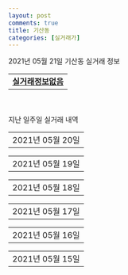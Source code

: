 ```yaml
---
layout: post
comments: true
title: 기산동
categories: [실거래가]
---
```


2021년 05월 21일 기산동 실거래 정보

<table>
  <tr>
    <td colspan="4" style="font-weight: bold;"><a href="https://search.naver.com/search.naver?query=실거래정보없음">실거래정보없음</a></td>
  </tr>
    
</table>
    
<div style="margin-top: 50px; margin-bottom: 13px">지난 일주일 실거래 내역</div>

  <table style="width: 100%; margin-bottom: 1px">
      <tr class="header">
        <td>2021년 05월 20일</td>
      </tr>
      <tr class="child" style="display: none">
        <td>
            
        <table>
          <tr>
            <td colspan="4" style="font-weight: bold;"><a href="https://search.naver.com/search.naver?query=실거래정보없음">실거래정보없음</a></td>
          </tr>

        </table>
    
        </td>
      </tr>
  </table>
    
  <table style="width: 100%; margin-bottom: 1px">
      <tr class="header">
        <td>2021년 05월 19일</td>
      </tr>
      <tr class="child" style="display: none">
        <td>
            
        <table>
          <tr>
            <td colspan="4" style="font-weight: bold;"><a href="https://search.naver.com/search.naver?query=에스케이뷰파크2차">에스케이뷰파크2차</a></td>
          </tr>

          <tr>
            <td>매매</td>
            <td>6층</td>
            <td>84.9675㎡</td>
            <td>계약일 2021-05-16</td>
          </tr>
          <tr>
            <td colspan="4">65,000<br>기존최고가 65,000</td>
          </tr>
    
          <tr>
            <td>매매</td>
            <td>1층</td>
            <td>59.9889㎡</td>
            <td>계약일 2021-05-11</td>
          </tr>
          <tr>
            <td colspan="4">47,000<br>기존최고가 47,000</td>
          </tr>
    
        </table>
        <table style="margin-top: 5px">
          <tr>
            <td colspan="4" style="font-weight: bold;"><a href="https://search.naver.com/search.naver?query=신동탄푸르지오">신동탄푸르지오</a></td>
          </tr>
    
          <tr>
            <td>전세</td>
            <td>7층</td>
            <td>84.9259㎡</td>
            <td>계약일 2021-04-08</td>
          </tr>
          <tr>
            <td colspan="4">28,000</td>
          </tr>
    
          <tr>
            <td>전세</td>
            <td>11층</td>
            <td>84.9259㎡</td>
            <td>계약일 2021-05-15</td>
          </tr>
          <tr>
            <td colspan="4">29,000</td>
          </tr>
    
        </table>
        <table style="margin-top: 5px">
          <tr>
            <td colspan="4" style="font-weight: bold;"><a href="https://search.naver.com/search.naver?query=에스케이뷰파크 3차">에스케이뷰파크 3차</a></td>
          </tr>
    
          <tr>
            <td>월세</td>
            <td>13층</td>
            <td>59.9697㎡</td>
            <td>계약일 2021-05-18</td>
          </tr>
          <tr>
            <td colspan="4">58 (5,000)</td>
          </tr>
    
          <tr>
            <td>월세</td>
            <td>17층</td>
            <td>59.9697㎡</td>
            <td>계약일 2021-05-14</td>
          </tr>
          <tr>
            <td colspan="4">18 (19,900)</td>
          </tr>
    
        </table>
        <table style="margin-top: 5px">
          <tr>
            <td colspan="4" style="font-weight: bold;"><a href="https://search.naver.com/search.naver?query=에스케이뷰파크2차">에스케이뷰파크2차</a></td>
          </tr>
    
          <tr>
            <td>월세</td>
            <td>11층</td>
            <td>84.9675㎡</td>
            <td>계약일 2021-05-18</td>
          </tr>
          <tr>
            <td colspan="4">100 (15,000)</td>
          </tr>
    
        </table>
    
        </td>
      </tr>
  </table>
    
  <table style="width: 100%; margin-bottom: 1px">
      <tr class="header">
        <td>2021년 05월 18일</td>
      </tr>
      <tr class="child" style="display: none">
        <td>
            
        <table>
          <tr>
            <td colspan="4" style="font-weight: bold;"><a href="https://search.naver.com/search.naver?query=에스케이뷰파크2차">에스케이뷰파크2차</a></td>
          </tr>

          <tr>
            <td>매매</td>
            <td>14층</td>
            <td>84.9815㎡</td>
            <td>계약일 2021-05-04</td>
          </tr>
          <tr>
            <td colspan="4">66,300<br>기존최고가 66,300</td>
          </tr>
    
          <tr>
            <td>매매</td>
            <td>13층</td>
            <td>59.9901㎡</td>
            <td>계약일 2021-05-01</td>
          </tr>
          <tr>
            <td colspan="4">58,300<br>기존최고가 58,300</td>
          </tr>
    
        </table>
        <table style="margin-top: 5px">
          <tr>
            <td colspan="4" style="font-weight: bold;"><a href="https://search.naver.com/search.naver?query=행복마을울트라참누리1단지">행복마을울트라참누리1단지</a></td>
          </tr>
    
          <tr>
            <td>매매</td>
            <td>7층</td>
            <td>59.911㎡</td>
            <td>계약일 2021-05-17</td>
          </tr>
          <tr>
            <td colspan="4">31,000<br>기존최고가 31,000</td>
          </tr>
    
        </table>
        <table style="margin-top: 5px">
          <tr>
            <td colspan="4" style="font-weight: bold;"><a href="https://search.naver.com/search.naver?query=행복마을울트라참누리2단지">행복마을울트라참누리2단지</a></td>
          </tr>
    
          <tr>
            <td>매매</td>
            <td>15층</td>
            <td>84.914㎡</td>
            <td>계약일 2021-05-12</td>
          </tr>
          <tr>
            <td colspan="4">38,000<br>기존최고가 38,000</td>
          </tr>
    
        </table>
        <table style="margin-top: 5px">
          <tr>
            <td colspan="4" style="font-weight: bold;"><a href="https://search.naver.com/search.naver?query=신동탄푸르지오">신동탄푸르지오</a></td>
          </tr>
    
          <tr>
            <td>월세</td>
            <td>5층</td>
            <td>84.9001㎡</td>
            <td>계약일 2021-05-13</td>
          </tr>
          <tr>
            <td colspan="4">50 (3,000)<br>기존최고가 34,500 (3,000)</td>
          </tr>
    
        </table>
        <table style="margin-top: 5px">
          <tr>
            <td colspan="4" style="font-weight: bold;"><a href="https://search.naver.com/search.naver?query=에스케이뷰파크 3차">에스케이뷰파크 3차</a></td>
          </tr>
    
          <tr>
            <td>월세</td>
            <td>20층</td>
            <td>59.9697㎡</td>
            <td>계약일 2021-03-17</td>
          </tr>
          <tr>
            <td colspan="4">58 (5,000)</td>
          </tr>
    
        </table>
    
        </td>
      </tr>
  </table>
    
  <table style="width: 100%; margin-bottom: 1px">
      <tr class="header">
        <td>2021년 05월 17일</td>
      </tr>
      <tr class="child" style="display: none">
        <td>
            
        <table>
          <tr>
            <td colspan="4" style="font-weight: bold;"><a href="https://search.naver.com/search.naver?query=실거래정보없음">실거래정보없음</a></td>
          </tr>

        </table>
    
        </td>
      </tr>
  </table>
    
  <table style="width: 100%; margin-bottom: 1px">
      <tr class="header">
        <td>2021년 05월 16일</td>
      </tr>
      <tr class="child" style="display: none">
        <td>
            
        <table>
          <tr>
            <td colspan="4" style="font-weight: bold;"><a href="https://search.naver.com/search.naver?query=실거래정보없음">실거래정보없음</a></td>
          </tr>

        </table>
    
        </td>
      </tr>
  </table>
    
  <table style="width: 100%; margin-bottom: 1px">
      <tr class="header">
        <td>2021년 05월 15일</td>
      </tr>
      <tr class="child" style="display: none">
        <td>
            
        <table>
          <tr>
            <td colspan="4" style="font-weight: bold;"><a href="https://search.naver.com/search.naver?query=에스케이뷰파크2차">에스케이뷰파크2차</a></td>
          </tr>

          <tr>
            <td>매매</td>
            <td>6층</td>
            <td>84.9815㎡</td>
            <td>계약일 2021-04-27</td>
          </tr>
          <tr>
            <td colspan="4">64,800<br>기존최고가 64,800</td>
          </tr>
    
          <tr>
            <td>전세</td>
            <td>21층</td>
            <td>59.9889㎡</td>
            <td>계약일 2021-05-14</td>
          </tr>
          <tr>
            <td colspan="4">36,000</td>
          </tr>
    
        </table>
    
        </td>
      </tr>
  </table>
    

